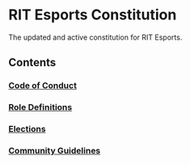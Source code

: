 # RIT Esports Constitution
The updated and active constitution for RIT Esports.

## Contents

### [Code of Conduct](./code_of_conduct.md)
### [Role Definitions](./role_definitions.md)
### [Elections](./elections.md)
### [Community Guidelines](./community_guidelines.md)

